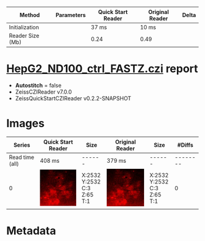 |  Method            | Parameters       | Quick Start Reader | Original Reader | Delta  |
| -------------------|------------------|--------------------|-----------------|------- |
| Initialization     |                  |37 ms|10 ms|        |
| Reader Size (Mb)     |                  |0.24|0.49|        |
# [HepG2_ND100_ctrl_FASTZ.czi](https://zenodo.org/record/5068754/files/HepG2_ND100_ctrl_FASTZ.czi) report
 - **Autostitch** = false
 - ZeissCZIReader v7.0.0
 - ZeissQuickStartCZIReader v0.2.2-SNAPSHOT

# Images 

| Series            | Quick Start Reader | Size | Original Reader | Size | #Diffs |
|-------------------|--------------------|------|-----------------|------|--------|
| Read time (all)   |408 ms|------|379 ms|------|--------|
|0|![HepG2_ND100_ctrl_FASTZ.quick_true.flat_true.stitch_false.series_0.jpg](HepG2_ND100_ctrl_FASTZ/HepG2_ND100_ctrl_FASTZ.quick_true.flat_true.stitch_false.series_0.jpg)|X:2532<br>Y:2532<br>C:3<br>Z:65<br>T:1|![HepG2_ND100_ctrl_FASTZ.quick_false.flat_true.stitch_false.series_0.jpg](HepG2_ND100_ctrl_FASTZ/HepG2_ND100_ctrl_FASTZ.quick_false.flat_true.stitch_false.series_0.jpg)|X:2532<br>Y:2532<br>C:3<br>Z:65<br>T:1|0|

# Metadata

